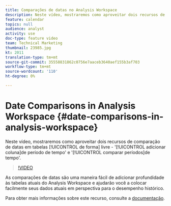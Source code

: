 ```yaml
---
title: Comparações de datas no Analysis Workspace
description: Neste vídeo, mostraremos como aproveitar dois recursos de comparação de datas em tabelas de forma livre - 'adicionar coluna de período de tempo' e 'comparar períodos de tempo'.
feature: calendar
topics: null
audience: analyst
activity: use
doc-type: feature video
team: Technical Marketing
thumbnail: 23985.jpg
kt: 2011
translation-type: tm+mt
source-git-commit: 35558831862c0756e7aaceb3640aef155b3af703
workflow-type: tm+mt
source-wordcount: '110'
ht-degree: 0%

---
```



# Date Comparisons in Analysis Workspace {#date-comparisons-in-analysis-workspace}

Neste vídeo, mostraremos como aproveitar dois recursos de comparação de datas em tabelas [!UICONTROL de forma] livre - &#39;[!UICONTROL adicionar coluna]de período de tempo&#39; e &#39;[!UICONTROL comparar períodos]de tempo&#39;.

>[!VIDEO](https://video.tv.adobe.com/v/23985/?quality=12)

As comparações de datas são uma maneira fácil de adicionar profundidade às tabelas atuais do Analysis Workspace e ajudarão você a colocar facilmente seus dados atuais em perspectiva para o desempenho histórico.

Para obter mais informações sobre este recurso, consulte a [documentação](https://marketing.adobe.com/resources/help/en_US/analytics/analysis-workspace/time_comparison.html).
